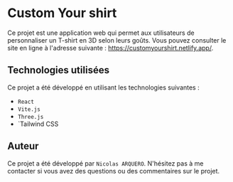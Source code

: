 # Custom Your shirt

Ce projet est une application web qui permet aux utilisateurs de personnaliser un T-shirt en 3D selon leurs goûts. Vous pouvez consulter le site en ligne à l'adresse suivante : https://customyourshirt.netlify.app/.

## Technologies utilisées

Ce projet a été développé en utilisant les technologies suivantes :

- `React`
- `Vite.js`
- `Three.js`
- `Tailwind CSS

## Auteur

Ce projet a été développé par `Nicolas ARQUERO`. N'hésitez pas à me contacter si vous avez des questions ou des commentaires sur le projet.

